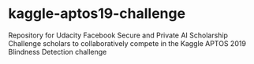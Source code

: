 # kaggle-aptos19-challenge
Repository for Udacity Facebook Secure and Private AI Scholarship Challenge scholars to collaboratively compete in the Kaggle APTOS 2019 Blindness Detection challenge 
